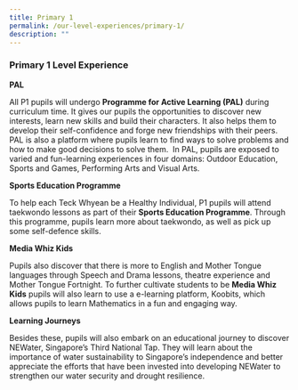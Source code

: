 ```yaml
---
title: Primary 1
permalink: /our-level-experiences/primary-1/
description: ""
---
```

### Primary 1 Level Experience
**PAL**

All P1 pupils will undergo **Programme for Active Learning (PAL)** during curriculum time. It gives our pupils the opportunities to discover new interests, learn new skills and build their characters. It also helps them to develop their self-confidence and forge new friendships with their peers. PAL is also a platform where pupils learn to find ways to solve problems and how to make good decisions to solve them.  In PAL, pupils are exposed to varied and fun-learning experiences in four domains: Outdoor Education, Sports and Games, Performing Arts and Visual Arts.

**Sports Education Programme**

To help each Teck Whyean be a Healthy Individual, P1 pupils will attend taekwondo lessons as part of their **Sports Education Programme**. Through this programme, pupils learn more about taekwondo, as well as pick up some self-defence skills.

**Media Whiz Kids**

Pupils also discover that there is more to English and Mother Tongue languages through Speech and Drama lessons, theatre experience and Mother Tongue Fortnight. To further cultivate students to be **Media Whiz Kids** pupils will also learn to use a e-learning platform, Koobits, which allows pupils to learn Mathematics in a fun and engaging way.

**Learning Journeys**

Besides these, pupils will also embark on an educational journey to discover NEWater, Singapore’s Third National Tap. They will learn about the importance of water sustainability to Singapore’s independence and better appreciate the efforts that have been invested into developing NEWater to strengthen our water security and drought resilience.